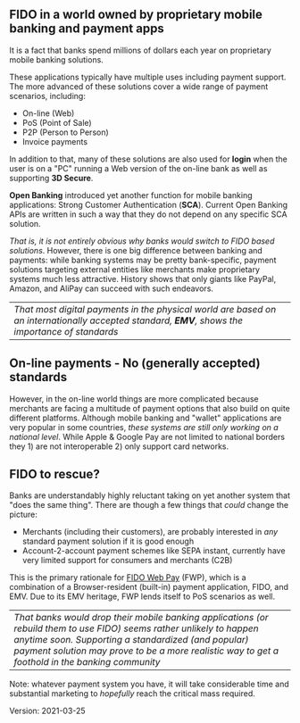## FIDO in a world owned by proprietary mobile banking and payment apps
It is a fact that banks spend millions of dollars each year on proprietary
mobile banking solutions.

These applications typically have multiple uses including payment support.
The more advanced of these solutions cover a wide range of payment scenarios,
including:
- On-line (Web)
- PoS (Point of Sale)
- P2P (Person to Person)
- Invoice payments

In addition to that, many of these solutions are also used for **login**
when the user is on a "PC" running a Web version of the on-line bank
as well as supporting **3D Secure**.  

**Open Banking** introduced yet another function for mobile banking applications:
Strong Customer Authentication (**SCA**).
Current Open Banking APIs are written in such a way that they do not depend
on any specific SCA solution.

_That is, it is not entirely obvious why banks would switch to FIDO
based solutions_. However, there is one big difference between
banking and payments: while banking systems may be pretty bank-specific,
payment solutions targeting external entities like merchants make
proprietary systems much less attractive.  History shows that only giants
like PayPal, Amazon, and AliPay can succeed with such endeavors.

<table><tr><td><i>That most digital payments in the physical world
  are based on an internationally accepted standard, <b>EMV</b>, shows the
  importance of standards</i></td></tr></table>

## On-line payments - No (generally accepted) standards
However, in the on-line world things are more complicated because
merchants are facing a multitude of payment options that also build
on quite different platforms.  Although mobile banking and "wallet" applications
are very popular in some countries, _these systems are still only working on
a national level_.  While Apple & Google Pay are not limited to national
borders they 1) are not interoperable 2) only support card networks.
## FIDO to rescue?
Banks are understandably highly reluctant taking on yet another system that "does the same thing".
There are though a few things that _could_ change the picture:
- Merchants (including their customers), are probably interested in _any_
standard payment solution if it is good enough
- Account-2-account payment schemes like SEPA instant, currently have
very limited support for consumers and merchants (C2B) 

This is the primary rationale for [FIDO Web Pay](https://fido-web-pay.github.io/) (FWP),
which is a combination of a Browser-resident (built-in) payment application, FIDO, and EMV.
Due to its EMV heritage, FWP lends itself to PoS scenarios as well.

<table><tr><td><i>That banks would drop their mobile banking applications (or
  rebuild them to use FIDO) seems
 rather unlikely to happen anytime soon.
Supporting a standardized (and popular) payment solution may prove to be a more
realistic way to get a foothold in the banking community</i></td></tr></table>

Note: whatever payment system you have, it will take considerable time and 
substantial marketing to _hopefully_ reach the critical mass required.

Version: 2021-03-25
